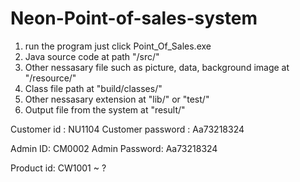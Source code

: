 # Neon-Point-of-sales-system

1. run the program just click Point_Of_Sales.exe
2. Java source code at path "/src/" <Package>
3. Other nessasary file such as picture, data, background image at "/resource/"
4. Class file path at "build/classes/"
5. Other nessasary extension at "lib/" or "test/"
6. Output file from the system at "result/"

Customer id : NU1104
Customer password : Aa73218324

Admin ID: CM0002
Admin Password: Aa73218324

Product id: CW1001 ~ ?